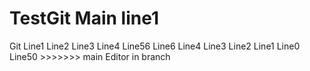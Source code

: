 # TestGit Main line1
Git
Line1
Line2
Line3
Line4
Line56
Line6
Line4
Line3
Line2
Line1
Line0
Line50 >>>>>>> main
Editor in branch